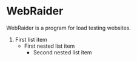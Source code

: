 <h1 style="align: center"> WebRaider </h1>

WebRaider is a program for load testing websites.

1. First list item
   - First nested list item
     - Second nested list item

